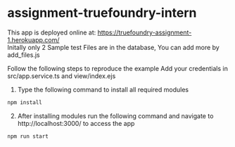 # assignment-truefoundry-intern

This app is deployed online at: https://truefoundry-assignment-1.herokuapp.com/ \
Initally only 2 Sample test Files are in the database, You can add more by add_files.js 

Follow the following steps to reproduce the example 
Add your credentials in src/app.service.ts and view/index.ejs
1. Type the following command to install all required modules
```bash
npm install
``` 
2. After installing modules run the following command and navigate to http://localhost:3000/ to access the app
```bash
npm run start
``` 
